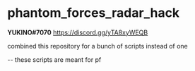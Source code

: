 # phantom_forces_radar_hack

**YUKINO#7070** https://discord.gg/yTA8xyWEQB

combined this repository for a bunch of scripts instead of one

-- these scripts are meant for pf
